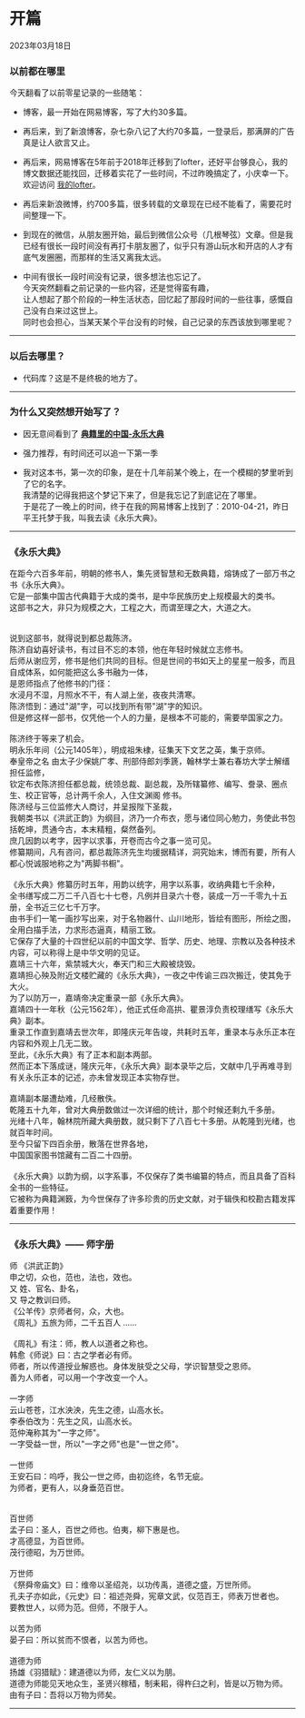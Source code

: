 # 开篇
<div class="date">2023年03月18日</div>


### 以前都在哪里

今天翻看了以前零星记录的一些随笔：
- 博客，最一开始在网易博客，写了大约30多篇。
- 再后来，到了新浪博客，杂七杂八记了大约70多篇，一登录后，那满屏的广告真是让人欲言又止。
- 再后来，网易博客在5年前于2018年迁移到了lofter，还好平台够良心，我的博文数据还能找回，迁移着实花了一些时间，不过昨晚搞定了，小庆幸一下。欢迎访问 [我的lofter](https://renjj.lofter.com/)。
- 再后来新浪微博，约700多篇，很多转载的文章现在已经不能看了，需要花时间整理一下。
- 到现在的微信，从朋友圈开始，最后到微信公众号（几根琴弦）文章。但是我已经有很长一段时间没有再打卡朋友圈了，似乎只有游山玩水和开店的人才有底气发圈圈，而那样的生活又离我太远。


- 中间有很长一段时间没有记录，很多想法也忘记了。</br>
今天突然翻看之前记录的一些内容，还是觉得蛮有趣，</br>
让人想起了那个阶段的一种生活状态，回忆起了那段时间的一些往事，感慨自己没有白来过这世上。</br>
同时也会担心，当某天某个平台没有的时候，自己记录的东西该放到哪里呢？

***

### 以后去哪里？
- 代码库？这是不是终极的地方了。  

***  




### 为什么又突然想开始写了？

- 因无意间看到了 **[典籍里的中国-永乐大典](https://v.youku.com/v_show/id_XNTkxNTU4ODQ0MA==.html?showid=bbaf731e4717460da32e)**
- 强力推荐，有时间还可以追一下第一季 

- 我对这本书，第一次的印象，是在十几年前某个晚上，在一个模糊的梦里听到了它的名字。</br>
我清楚的记得我把这个梦记下来了，但是我忘记了到底记在了哪里。  </br>
于是花了一晚上的时间，终于在我的网易博客上找到了：2010-04-21，昨日平王托梦于我，叫我去读《永乐大典》。
    
***

### 《永乐大典》
在距今六百多年前，明朝的修书人，集先贤智慧和无数典籍，熔铸成了一部万书之书《永乐大典》。</br>
它是一部集中国古代典籍于大成的类书，是中华民族历史上规模最大的类书。</br>
这部书之大，非只为规模之大，工程之大，而谓至理之大，大道之大。  
</br>    
说到这部书，就得说到都总裁陈济。</br>
陈济自幼喜好读书，有过目不忘的本领，他在年轻时候就立志修书。</br>
后师从谢应芳，修书是他们共同的目标。但是世间的书如天上的星星一般多，而且自成体系，如何能把这么多书融为一体，</br>
是恩师指点了他修书的门径：</br>
水浸月不湿，月照水不干，有人湖上坐，夜夜共清寒。</br>
陈济悟到：通过"湖"字，可以找到所有带"湖"字的知识。 </br>
但是修这样一部书，仅凭他一个人的力量，是根本不可能的，需要举国家之力。  
</br>
陈济终于等来了机会。</br>
明永乐年间（公元1405年），明成祖朱棣，征集天下文艺之英，集于京师。</br>
奉皇帝之名 由太子少保姚广孝、刑部侍郎刘季篪，翰林学士兼右春坊大学士解缙担任监修，</br>
钦定布衣陈济担任都总裁，统领总裁、副总裁，及所辖纂修、编写、誊录、圈点生、校正官等，总计两千余人，入住文渊阁 修书。
</br>
陈济经与三位监修大人商讨，并呈报陛下圣裁，</br>
我朝类书以《洪武正韵》为纲目，济乃一介布衣，愿与诸位同心勉力，务使此书包括乾坤，贯通今古，本末精粗，粲然备列。</br>
庶几因韵以考字，因字以求事，开卷而古今之事一览可见。</br>
修纂期间，凡有咨问，都总裁陈济先生均援据精详，洞究始末，博而有要，所有人都心悦诚服地称之为"两脚书橱"。
</br>  
《永乐大典》修纂历时五年，用韵以统字，用字以系事，收纳典籍七千余种，</br>
全书缮写成二万二千八百七十七卷，凡例并目录六十卷，装成一万一千零九十五册，全书近三亿七千万字。</br>
由书手们一笔一画抄写出来，对于名物器什、山川地形，皆绘有图形，所绘之图，全用白描手法，力求形态逼真，精丽工致。</br>
它保存了大量的十四世纪以前的中国文学、哲学、历史、地理、宗教以及各种技术内容，可以称得上是中华文明的见证。
</br>
嘉靖三十六年，紫禁城大火，奉天门和三大殿被烧毁。</br>
嘉靖担心殃及附近文楼贮藏的《永乐大典》，一夜之中传谕三四次搬迁，使其免于大火。</br>
为了以防万一，嘉靖帝决定重录一部《永乐大典》。</br>
嘉靖四十一年秋（公元1562年），他正式任命高拱、瞿景淳负责校理缮写《永乐大典》副本。</br>
重录工作直到嘉靖去世次年，即隆庆元年告竣，共耗时五年，重录本与永乐正本在内容和外观上几无二致。</br>
至此，《永乐大典》有了正本和副本两部。</br>
然而正本下落成谜，隆庆元年，《永乐大典》副本录毕之后，文献中几乎再难寻到有关永乐正本的记述，亦未曾发现正本实物存世。
</br>  
嘉靖副本屡遭劫难，几经散佚。</br>
乾隆五十九年，曾对大典册数做过一次详细的统计，那个时候还剩九千多册。</br>
光绪十八年，翰林院所藏大典册数，就只剩下了八百七十多册。从乾隆到光绪，也就百年时间。</br>
至今只留下四百余册，散落在世界各地，</br>
中国国家图书馆藏有二百二十四册。
</br>  
《永乐大典》以韵为纲，以字系事，不仅保存了类书编纂的特点，而且具备了百科全书的一些特征。</br>
它被称为典籍渊䉤，为今世保存了许多珍贵的历史文献，对于辑佚和校勘古籍发挥着重要作用！
***    



### 《永乐大典》—— 师字册
师 《洪武正韵》</br>
申之切，众也，范也，法也，效也。</br>
又 姓、官名、卦名，</br>
又 导之教训曰师。 </br>
《公羊传》京师者何，众，大也。</br>
《周礼》五旅为师，二千五百人 ......</br>
</br>
《周礼》有注：师，教人以道者之称也。</br>
韩愈《师说》曰：古之学者必有师。</br>
师者，所以传道授业解惑也。身体发肤受之父母，学识智慧受之恩师。</br>
善为人师者，可以用一个字改变一个人。</br>
</br>
一字师</br>
云山苍苍，江水泱泱，先生之德，山高水长。</br>
李泰伯改为：先生之风，山高水长。</br>
范仲淹称其为"一字之师"。</br>
一字受益一世，所以"一字之师"也是"一世之师"。</br>
</br>
一世师</br>
王安石曰：呜呼，我公一世之师，由初迄终，名节无疵。</br>
为师者，更有人，以身垂范百世。</br>
</br>    
百世师</br>
孟子曰：圣人，百世之师也。伯夷，柳下惠是也。</br>
才高德显，为百世师。</br>
茂行德昭，为万世师。</br>
</br>
万世师</br>
《祭舜帝庙文》曰：维帝以圣绍尧，以功传禹，道德之盛，万世所师。</br>
孔夫子亦如此，《元史》曰：祖述尧舜，宪章文武，仪范百王，师表万世者也。</br>
要教世人，以师为范。但师，不限于人。</br>
</br>
以苦为师</br>
晏子曰：所以贫而不恨者，以苦为师也。</br>
</br>
道德为师</br>
扬雄《羽猎赋》：建道德以为师，友仁义以为朋。</br>
道德为师能见天地众生，圣贤兴稼穑，制耒耜，得杵臼之利，皆是以万物为师。</br>
由有子曰：吾将以万物为师矣。
***


